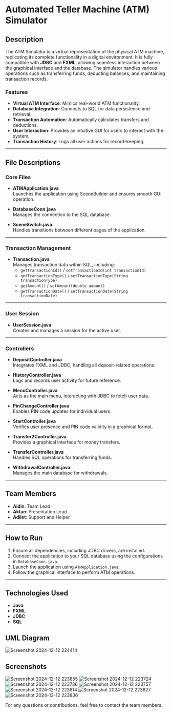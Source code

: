 # Automated Teller Machine (ATM) Simulator

## Description
The ATM Simulator is a virtual representation of the physical ATM machine, replicating its complete functionality in a digital environment. It is fully compatible with **JDBC** and **FXML**, allowing seamless interaction between the graphical interface and the database. The simulator handles various operations such as transferring funds, deducting balances, and maintaining transaction records. 

### Features
- **Virtual ATM Interface**: Mimics real-world ATM functionality.
- **Database Integration**: Connects to SQL for data persistence and retrieval.
- **Transaction Automation**: Automatically calculates transfers and deductions.
- **User Interaction**: Provides an intuitive GUI for users to interact with the system.
- **Transaction History**: Logs all user actions for record-keeping.

---

## File Descriptions

### **Core Files**
- **ATMApplication.java**  
  Launches the application using SceneBuilder and ensures smooth GUI operation.

- **DatabaseConn.java**  
  Manages the connection to the SQL database.

- **SceneSwitch.java**  
  Handles transitions between different pages of the application.

---

### **Transaction Management**
- **Transaction.java**  
  Manages transaction data within SQL, including:  
  - `getTransactionId()` / `setTransactionId(int transactionId)`  
  - `getTransactionType()` / `setTransactionType(String transactionType)`  
  - `getAmount()` / `setAmount(double amount)`  
  - `getTransactionDate()` / `setTransactionDate(String transactionDate)`

---

### **User Session**
- **UserSession.java**  
  Creates and manages a session for the active user.

---

### **Controllers**
- **DepositController.java**  
  Integrates FXML and JDBC, handling all deposit-related operations.

- **HistoryController.java**  
  Logs and records user activity for future reference.

- **MenuController.java**  
  Acts as the main menu, interacting with JDBC to fetch user data.

- **PinChangeController.java**  
  Enables PIN code updates for individual users.

- **StartController.java**  
  Verifies user presence and PIN code validity in a graphical format.

- **Transfer2Controller.java**  
  Provides a graphical interface for money transfers.

- **TransferController.java**  
  Handles SQL operations for transferring funds.

- **WithdrawalController.java**  
  Manages the main database for withdrawals.

---

## Team Members
- **Aidin**: Team Lead  
- **Aktan**: Presentation Lead  
- **Adilet**: Support and Helper  

---

## How to Run
1. Ensure all dependencies, including JDBC drivers, are installed.
2. Connect the application to your SQL database using the configurations in `DatabaseConn.java`.
3. Launch the application using `ATMApplication.java`.
4. Follow the graphical interface to perform ATM operations.

---

## Technologies Used
- **Java**  
- **FXML**  
- **JDBC**  
- **SQL**  

## UML Diagram
![Screenshot 2024-12-12 224414](https://github.com/user-attachments/assets/c8fa35b9-6b6b-467f-a0e8-0ce8f80053e8)

## Screenshots
![Screenshot 2024-12-12 223855](https://github.com/user-attachments/assets/79533b26-82fe-4b3d-b97d-bf48f65f2b7e)
![Screenshot 2024-12-12 223724](https://github.com/user-attachments/assets/7e335f87-f6a5-42d4-9462-df9126adb8d1)
![Screenshot 2024-12-12 223736](https://github.com/user-attachments/assets/0ad191a0-22a7-43a1-8856-6259b388e9b1)
![Screenshot 2024-12-12 223757](https://github.com/user-attachments/assets/c16715ff-8ade-4fc2-a0b9-8b9966bc6ae6)
![Screenshot 2024-12-12 223814](https://github.com/user-attachments/assets/05a2fd6a-9693-4a77-9ac9-4a7934c63e08)
![Screenshot 2024-12-12 223827](https://github.com/user-attachments/assets/613c4307-fa22-4310-b5b4-494dc88a4bc1)
![Screenshot 2024-12-12 223836](https://github.com/user-attachments/assets/a0ee8d99-1d48-40b3-87c3-d6a68297975f)

For any questions or contributions, feel free to contact the team members.
